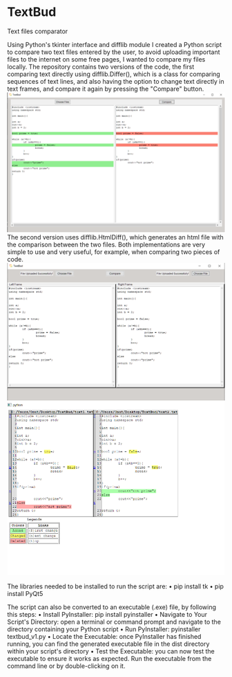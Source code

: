 # TextBud
Text files comparator

Using Python's tkinter interface and difflib module I created a Python script to compare two text files entered by the user, to avoid uploading important files to the internet on some free pages, I wanted to compare my files locally. 
The repository contains two versions of the code, the first comparing text directly using difflib.Differ(), which is a class for comparing sequences of text lines, and also having the option to change text directly in text frames, and compare it again by pressing the "Compare" button. 
![alt text](https://github.com/sabixcel/TextBud/blob/main/capture1.PNG)
The second version uses difflib.HtmlDiff(), which generates an html file with the comparison between the two files. Both implementations are very simple to use and very useful, for example, when comparing two pieces of code.
![alt text](https://github.com/sabixcel/TextBud/blob/main/capture2.PNG)
![alt text](https://github.com/sabixcel/TextBud/blob/main/capture3.PNG)

The libraries needed to be installed to run the script are: 
• pip install tk
• pip install PyQt5

The script can also be converted to an executable (.exe) file, by following this steps:
• Install PyInstaller: pip install pyinstaller
• Navigate to Your Script's Directory: open a terminal or command prompt and navigate to the directory containing your Python script
• Run PyInstaller: pyinstaller textbud_v1.py
• Locate the Executable: once PyInstaller has finished running, you can find the generated executable file in the dist directory within your script's directory
• Test the Executable: you can now test the executable to ensure it works as expected. Run the executable from the command line or by double-clicking on it.
